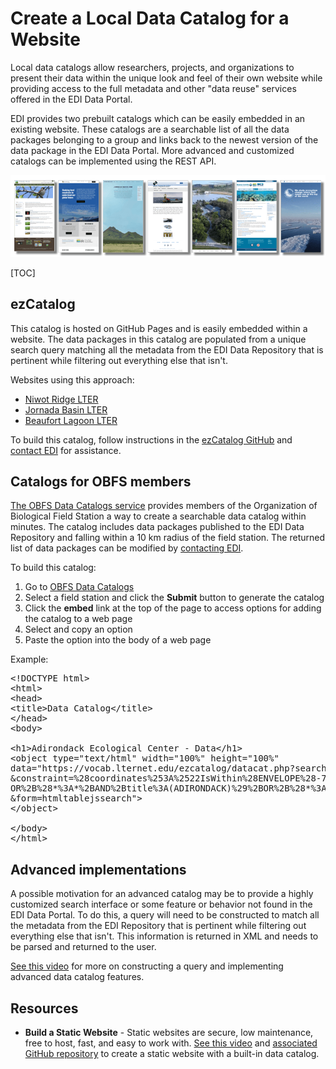 # Create a Local Data Catalog for a Website

Local data catalogs allow researchers, projects, and organizations to present their data within the unique look and feel of their own website while providing access to the full metadata and other "data reuse" services offered in the EDI Data Portal.

EDI provides two prebuilt catalogs which can be easily embedded in an existing website. These catalogs are a searchable list of all the data packages belonging to a group and links back to the newest version of the data package in the EDI Data Portal. More advanced and customized catalogs can be implemented using the REST API.

![](/static/images/data-catalogs.png)

[TOC]

## ezCatalog

This catalog is hosted on GitHub Pages and is easily embedded within a website. The data packages in this catalog are populated from a unique search query matching all the metadata from the EDI Data Repository that is pertinent while filtering out everything else that isn't.

Websites using this approach:

* [Niwot Ridge LTER](https://nwt.lternet.edu/data-catalog)
* [Jornada Basin LTER](https://lter.jornada.nmsu.edu/data-catalog/)
* [Beaufort Lagoon LTER](https://ble.lternet.edu/catalog)

To build this catalog, follow instructions in the [ezCatalog GitHub](https://github.com/clnsmth/ezCatalog) and [contact EDI](../support/contact-us.md) for assistance.

## Catalogs for OBFS members

[The OBFS Data Catalogs service](https://vocab.lternet.edu/ezcatalog/OBFS/) provides members of the Organization of Biological Field Station a way to create a searchable data catalog within minutes. The catalog includes data packages published to the EDI Data Repository and falling within a 10 km radius of the field station. The returned list of data packages can be modified by [contacting EDI](/templates/support/contact-us.md).

To build this catalog:

1. Go to [OBFS Data Catalogs](https://vocab.lternet.edu/ezcatalog/OBFS/)
2. Select a field station and click the **Submit** button to generate the catalog
3. Click the **embed** link at the top of the page to access options for adding the catalog to a web page
4. Select and copy an option
5. Paste the option into the body of a web page

Example:

<pre>
&lt;!DOCTYPE html&gt;
&lt;html&gt;
&lt;head&gt;
&lt;title&gt;Data Catalog&lt;/title&gt;
&lt;/head&gt;
&lt;body&gt;

&lt;h1&gt;Adirondack Ecological Center - Data&lt;/h1&gt;
&lt;object type=&quot;text/html&quot; width=&quot;100%&quot; height=&quot;100%&quot;
data=&quot;https://vocab.lternet.edu/ezcatalog/datacat.php?searchString=*&amp;scope=*
&amp;constraint=%28coordinates%253A%2522IsWithin%28ENVELOPE%28-75%2C-73%2C45%2C43%29%29%2522%29%2B
OR%2B%28*%3A*%2BAND%2Btitle%3A(ADIRONDACK)%29%2BOR%2B%28*%3A*%2BAND%2Bkeyword%3A(ADIRONDACK)%29
&amp;form=htmltablejssearch&quot;&gt;
&lt;/object&gt;

&lt;/body&gt;
&lt;/html&gt;
</pre>

## Advanced implementations

A possible motivation for an advanced catalog may be to provide a highly customized search interface or some feature or behavior not found in the EDI Data Portal. To do this, a query will need to be constructed to match all the metadata from the EDI Repository that is pertinent while filtering out everything else that isn't. This information is returned in XML and needs to be parsed and returned to the user.

[See this video](https://youtu.be/LwCI9TKi-Pg?t=361) for more on constructing a query and implementing advanced data catalog features.

## Resources

* **Build a Static Website** - Static websites are secure, low maintenance, free to host, fast, and easy to work with. [See this video](https://youtu.be/i4QczI3evGA) and [associated GitHub repository](https://github.com/BLE-LTER/LTER-website) to create a static website with a built-in data catalog.